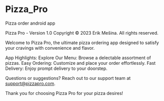 # Pizza_Pro
Pizza order android app

Pizza Pro - Version 1.0
Copyright © 2023 Erik Mešina. All rights reserved.

Welcome to Pizza Pro, the ultimate pizza ordering app designed to satisfy your cravings with convenience and flavor.

App Highlights: 
Explore Our Menu: Browse a delectable assortment of pizzas.
Easy Ordering: Customize and place your order effortlessly.
Fast Delivery: Enjoy prompt delivery to your doorstep.

Questions or suggestions? 
Reach out to our support team at support@pizzapro.com.

Thank you for choosing Pizza Pro for your pizza desires!
